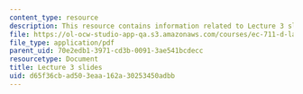 ```yaml
---
content_type: resource
description: This resource contains information related to Lecture 3 slides.
file: https://ol-ocw-studio-app-qa.s3.amazonaws.com/courses/ec-711-d-lab-energy-spring-2011/d65f36cbad503eaa162a30253450adbb_MITEC_711S11_lec03.pdf
file_type: application/pdf
parent_uid: 70e2edb1-3971-cd3b-0091-3ae541bcdecc
resourcetype: Document
title: Lecture 3 slides
uid: d65f36cb-ad50-3eaa-162a-30253450adbb
---
```

